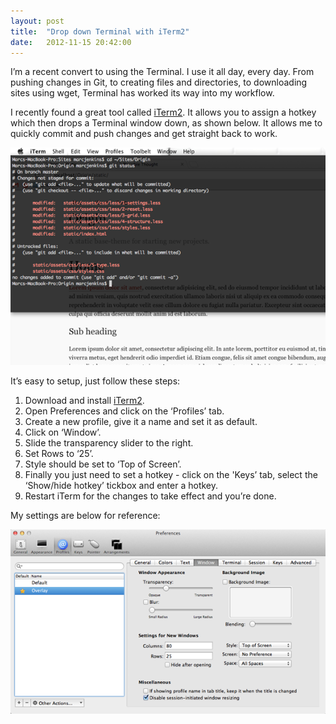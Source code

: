 ```yaml
---
layout: post
title:  "Drop down Terminal with iTerm2"
date:   2012-11-15 20:42:00
---
```

I’m a recent convert to using the Terminal. I use it all day, every day. From pushing changes in Git, to creating files and directories, to downloading sites using wget, Terminal has worked its way into my workflow.

I recently found a great tool called [iTerm2](http://www.iterm2.com/). It allows you to assign a hotkey which then drops a Terminal window down, as shown below. It allows me to quickly commit and push changes and get straight back to work.

![iTerm2 visor view](../assets/images/posts/iterm2.png)

It’s easy to setup, just follow these steps:

1. Download and install [iTerm2](http://www.iterm2.com/).
2. Open Preferences and click on the ‘Profiles’ tab.
3. Create a new profile, give it a name and set it as default.
4. Click on ‘Window’.
5. Slide the transparency slider to the right.
6. Set Rows to ‘25’.
7. Style should be set to ‘Top of Screen’.
8. Finally you just need to set a hotkey - click on the 'Keys’ tab, select the ‘Show/hide hotkey’ tickbox and enter a hotkey.
9. Restart iTerm for the changes to take effect and you’re done.

My settings are below for reference:

![iTerm2 settings](../assets/images/posts/iterm2-settings.png)